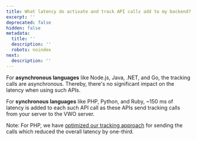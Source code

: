 ```yaml
---
title: What latency do activate and track API calls add to my backend?
excerpt: ''
deprecated: false
hidden: false
metadata:
  title: ''
  description: ''
  robots: noindex
next:
  description: ''
---
```

For **asynchronous languages** like Node.js, Java, .NET, and Go, the tracking calls are asynchronous. Thereby, there's no significant impact on the latency when using such APIs.

For **synchronous languages** like PHP, Python, and Ruby, \~150 ms of latency is added to each such API call as these APIs send tracking calls from your server to the VWO server.

Note: For PHP, we have [optimized our tracking approach](https://vwo.com/product-updates/improvements-in-vwo-fullstack/) for sending the calls which reduced the overall latency by one-third.
